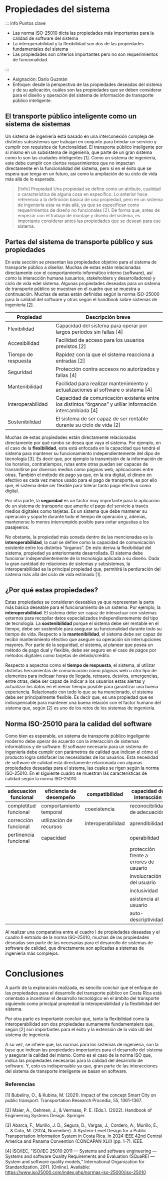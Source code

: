 # Propiedades del sistema

::: info Puntos clave

- Las norma ISO-25010 dicta las propiedades más importantes para la calidad de software del sistema
- La interoperabilidad y la flexibilidad son dos de las propiedades fundamentales del sistema
- Las propiedades son criterios importantes pero no son requerimientos de funcionalidad

:::

- Asignación: Darío Guzmán
- Enfoque: desde la perspectiva de las propiedades deseadas del sistema y de su aplicación, cuáles son las propiedades que se deben considerar para el diseño y operación del sistema de información de transporte público inteligente.

## El transporte público inteligente como un sistema de sistemas

Un sistema de ingeniería está basado en una interconexión compleja de distintos subsistemas que trabajan en conjunto para brindar un servicio y cumplir con requisitos de funcionalidad. El transporte público inteligente por si mismo en un subsistema de ingeniería, que parte de un gran sistema como lo son las ciudades inteligentes [1]. Como un sistema de ingeniería, este debe cumplir con ciertos requerimientos que no impactan directamente en la funcionalidad del sistema, pero si en el éxito que se espera que tenga en un futuro, así como la ampliación de su ciclo de vida más allá de lo esperado.

> [!info] Propiedad
> Una propiedad se define como un atributo, cualidad o característica de alguna cosa en específico. Lo anterior hace referencia a la definición básica de una propiedad, pero en un sistema de ingeniería esta va más allá, ya que se especifican como requerimientos de diseño no funcionales [2]. De forma que, antes de empezar con el trabajo de montaje y diseño del sistema, es importante considerar antes las propiedades que se desean para ese sistema.


## Partes del sistema de transporte público y sus propiedades
En esta sección se presentan las propiedades objetivo para el sistema de transporte público a diseñar. Muchas de estas están relacionadas directamente con el comportamiento informático interno (software), así como la interacción humana (usuarios, stakeholders y desarrolladores) y ciclo de vida edel sistema. Algunas propiedades deseadas para un sistema de transporte público se muestran en el cuadro que se muestra a continuación. Muchas de estas están definidas según la norma ISO-25000 para la calidad del software y otras según el handbook sobre sistemas de ingeniería [2].

| Propiedad         | Descripción breve                                                   |
|-------------------|----------------------------------------------------------------------|
| Flexibilidad       | Capacidad del sistema para operar por largos períodos sin fallas [4] |
| Accesibilidad     | Facilidad de acceso para los usuarios previstos [2]                     |
| Tiempo de respuesta | Rapidez con la que el sistema reacciona a entradas [2]              |
| Seguridad         | Protección contra accesos no autorizados y fallas [4]                 |
| Mantenibilidad    | Facilidad para realizar mantenimiento y actualizaciones al software o sistema [4]             |
| Interoperabilidad | Capacidad de comunicación existente entre los distintos “órganos” y utiliar información intercambiada [4]|
| Sostenibilidad    | El sistema de ser capaz de ser rentable durante su ciclo de vida [2]|

Muchas de estas propiedades están directamente relacionadas directamente por qué rumbo se desea que vaya el sistema. Por ejemplo, en el caso de la **flexibilidad**, esta está enfocada en la capacidad que tendrá el sistema para mantener su funcionamiento independientemente del dipo de tecnología [3]. Es decir que, por ejemplo la transmisión de la información de los horarios, contratiempos, rutas entre otras puedan ser capaces de transmitirse por diversos medios como páginas web, aplicaciones entre otras. También el método de pago ya que, en la era digital, el dinero en efectivo es cada vez menos usado para el pago de transporte, es por ello que, el sistema debe ser flexible para tolerar tanto pago efectivo como digital.

Por otra parte, la **seguridad** es un factor muy importante para la aplicación de un sistema de transporte que amerite el pago del servicio a través medios digitales como tarjetas. Es un sistema que debe mantener su operación y soporte durante todo el tiempo de operación y, además, mantenerse lo menos interrumpido posible para evitar angustias a los pasajeeros.

No obstante, la propiedad más sonada dentro de las mencionadas es la **interoperabilidad**, la cual se define como la capacidad de comunicación existente entre los distintos “órganos”. De esto deriva la flexibilidad del sistema, propiedad ya anteriormente desarrollada. El sistema debe funcionar independientemente de la tecnología aplicada a su diseño. Dada la gran cantidad de relaciones de sistemas y subsistemas, la interoperabilidad es la principal propiedad que, permitirá la perduración del sistema más allá del ciclo de vida estimado [1]. 

## ¿Por qué estas propiedades?

Estas propiedades se consideran deseables ya que representan la parte más básica deseable para el funcionamiento de un sistema. Por ejemplo, la **interoperabilidad**. El sistema debe ser capaz de interactuar con sistemas externos para recopilar datos especializados independientemente del tipo de tecnología. La **sostenibilidad** porque el sistema debe ser rentable en el tiempo, debe ser sostenible para asegurar su funcionalidad durante todo su tiempo de vida. Respecto a la **mantenibilidad**, el sistema debe ser capaz de recibir mantenimiento efectivo que asegure su operación sin interrupciones mayores. Por parte de la seguridad, el sistema, al planear que posea un método de pago dual y flexible, debe ser seguro en el caso de pagos por métodos digitales como tarjetas de debido/crédito. 

Respecto a aspectos como el **tiempo de respuesta**, el sistema, al utilizar distintas herramientas de comunicación como páginas web u otro tipo de elementos para indicaar horas de llegada, retrasos, desvíos, emergencias, entre otras, debe ser capaz de indicar a los usuarios estas alertas y actualizar los datos en el menor tiempo posible para garantizar una buena experiencia. Relacionado con todo lo que se ha mencionado, el sistema debe ser principalmente flexible. Es decir que, es una propiedad que es indicspensable para mantener una buena relación con el factor humano del sistema que, según [2] es uno de los retos de los sistemas de ingeniería.

## Norma ISO-25010 para la calidad del software
Como bien es esperable, un sistema de transporte público ingeligente moderno debe operar de acuerdo con la interacción de sistemas informáticos y de software. El software necesario para un sistema de ingeniería debe cumplir con parámetros de calidad que indican el cómo el producto logra satisfacer las necesidades de los usuarios. Esta necesidad de software de calidad está directamente relacionada con algunas propiedades deseadas para el sistema, las cuales se rigen según la norma ISO-25010. En el siguiente cuadro se muestran las características de calidad según la norma ISO-25010.

| adecuación funcional         | eficiencia de desempeño     | compatibilidad         | capacidad de interacción                   | fiabilidad            | seguridad            | mantenibilidad        | flexibilidad        | protección                |
|-----------------------------|------------------------------|------------------------|--------------------------------------------|------------------------|----------------------|------------------------|----------------------|----------------------------|
| completitud funcional       | comportamiento temporal     | coexistencia           | reconocibilidad de adecuación              | ausencia de fallos     | confidencialidad     | modularidad           | adaptabilidad       | restricción operativa      |
| corrección funcional        | utilización de recursos     | interoperabilidad      | aprendibilidad                           | disponibilidad         | integridad           | reusabilidad          | escalabilidad       | identificación de riesgos  |
| pertinencia funcional       | capacidad                   |                        | operabilidad                               | tolerancia a fallos    | no-repudio           | analizabilidad        | instalabilidad      | protección ante fallos     |
|                             |                              |                        | protección frente a errores de usuario     | recuperabilidad        | responsabilidad      | capacidad de ser modificado | reemplazabilidad | advertencia de peligro     |
|                             |                              |                        | involucración del usuario                   |                        | autenticidad         | capacidad de ser probado  |                      | integración segura         |
|                             |                              |                        | inclusividad                                |                        | resistencia          |                        |                      |                            |
|                             |                              |                        | asistencia al usuario                       |                        |                      |                        |                      |                            |
|                             |                              |                        | auto-descriptividad                         |                        |                      |                        |                      |                            |

Al realizar una comparativa entre el cuadro I de propiedades deseadas y el cuadro II extraído de la norma ISO-25010, muchas de las propiedades deseadas son parte de las necesarias para el desarrollo de sistemas de software de calidad, que directamente son aplicadas a sistemas de ingeniería más complejos. 

# Conclusiones
A partir de la exploración realizada, es sencillo concluir que el enfoque de las propiedades para el desarrollo del transporte público en Costa Rica está orientado a incentivar el desarrollo tecnológico en el ámbito del transporte siguiendo como principal propiedad la interoperabilidad y la flexibilidad del sistema. 

Por otra parte es importante concluir que, tanto la flexibilidad como la interoperabilidad son dos propiedades sumamente fundamentalers que, según [2] son importantes para el éxito y la extensión de la vida útil del sistema de ingeniería. 

A su vez, se infiere que, las normas para los sistemas de ingeniería, son la base que indican las propiedades importantes para el desarrollo del sistema y asegurar la calidad del mismo. Como es el caso de la norma ISO que, indica las propiedades necesarias para la calidad del desarrollo de software. Y, esto es indispensable ya que, gran parte de las interacciones del sistema de transporte inteligente se basan en software.








### Referencias
[1] Bubelíny, O., & Kubina, M. (2021). Impact of the concept Smart City on public transport. Transportation Research Procedia, 55, 1361-1367.

[2] Maier, A., Oehmen, J., & Vermaas, P. E. (Eds.). (2022). Handbook of Engineering Systems Design. Springer.

[3] Abarca, F., Murillo, J. D., Segura, D., Vargas, J., Cordero, A., Murillo, E., ... & Coto, M. (2024, November). A System-Level Design for a Public Transportation Information System in Costa Rica. In 2024 IEEE 42nd Central America and Panama Convention (CONCAPAN XLII) (pp. 1-7). IEEE.
<Citation doi="10.1007/978-3-030-81159-4" />

[4] ISO/IEC, "ISO/IEC 25010:2011 — Systems and software engineering — Systems and software Quality Requirements and Evaluation (SQuaRE) — System and software quality models," International Organization for Standardization, 2011. [Online]. Available: https://www.iso25000.com/index.php/normas-iso-25000/iso-25010




